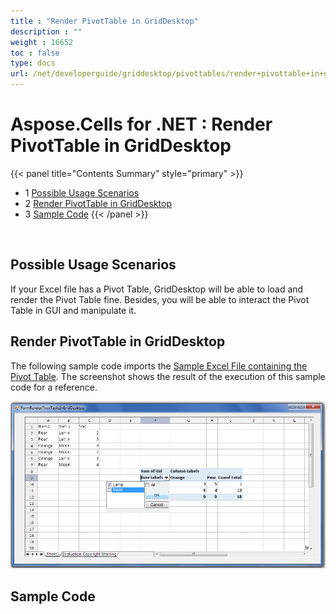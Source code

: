 ```yaml
---
title : "Render PivotTable in GridDesktop" 
description : "" 
weight : 16652 
toc : false
type: docs
url: /net/developerguide/griddesktop/pivottables/render+pivottable+in+griddesktop/
---
```


# Aspose.Cells for .NET : Render PivotTable in GridDesktop


{{< panel title="Contents Summary" style="primary" >}}
*   1 [Possible Usage Scenarios](#possible-usage-scenarios)
*   2 [Render PivotTable in GridDesktop](#render-pivottable-in-griddesktop)
*   3 [Sample Code](#sample-code)
{{< /panel >}}

 

## Possible Usage Scenarios

If your Excel file has a Pivot Table, GridDesktop will be able to load and render the Pivot Table fine. Besides, you will be able to interact the Pivot Table in GUI and manipulate it.  

## Render PivotTable in GridDesktop

The following sample code imports the [Sample Excel File containing the Pivot Table](https://docs2.aspose.com/cells/net/attachments/48136520/48496686.xlsx). The screenshot shows the result of the execution of this sample code for a reference.

![image](48496685.png)  

## Sample Code  

  

